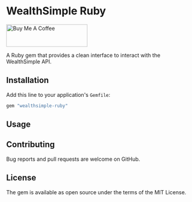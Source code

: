 # WealthSimple Ruby

<a href="https://www.buymeacoffee.com/mmenanno" target="_blank"><img src="https://cdn.buymeacoffee.com/buttons/v2/default-yellow.png" alt="Buy Me A Coffee" style="height: 60px !important;width: 217px !important;" ></a>

A Ruby gem that provides a clean interface to interact with the WealthSimple API.

## Installation

Add this line to your application's `Gemfile`:

```Ruby
gem "wealthsimple-ruby"
```

## Usage

## Contributing

Bug reports and pull requests are welcome on GitHub.

## License

The gem is available as open source under the terms of the MIT License.
